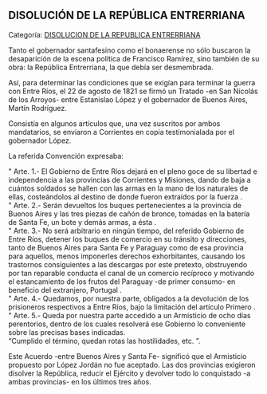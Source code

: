 ## DISOLUCIÓN DE LA REPÚBLICA ENTRERRIANA

Categoría: [DISOLUCION DE LA REPUBLICA ENTRERRIANA](http://descubrircorrientes.com.ar/2012/index.php/3687-historia-desde-1814-hasta-la-guerra-de-la-triple-alianza/de-fernandez-blanco-a-atienza-ordenamiento-estadual-1821-1837/disolucion-de-la-republica-entrerriana)

Tanto el gobernador santafesino como el bonaerense no sólo buscaron la desaparición de la escena política de Francisco Ramírez, sino también de su obra: la República Entrerriana, la que debía ser desmembrada.

Así, para determinar las condiciones que se exigían para terminar la guerra con Entre Ríos, el 22 de agosto de 1821 se firmó un Tratado -en San Nicolás de los Arroyos- entre Estanislao López y el gobernador de Buenos Aires, Martín Rodríguez.

Consistía en algunos artículos que, una vez suscritos por ambos mandatarios, se enviaron a Corrientes en copia testimonialada por el gobernador López.

La referida Convención expresaba:

" Arte. 1.- El Gobierno de Entre Ríos dejará en el pleno goce de su libertad e independencia a las provincias de Corrientes y Misiones, dando de baja a cuántos soldados se hallen con las armas en la mano de los naturales de ellas, costeándolos al destino de donde fueron extraídos por la fuerza .  
" Arte. 2.- Serán devueltos los buques pertenecientes a la provincia de Buenos Aires y las tres piezas de cañón de bronce, tomadas en la batería de Santa Fe, un bote y demás armas, a ésta .  
" Arte. 3.- No será arbitrario en ningún tiempo, del referido Gobierno de Entre Ríos, detener los buques de comercio en su tránsito y direcciones, tanto de Buenos Aires para Santa Fe y Paraguay como de esa provincia para aquellos, menos imponerles derechos exhorbitantes, causando los trastornos consiguientes a las descargas por este pretexto, obstruyendo por tan reparable conducta el canal de un comercio recíproco y motivando el estancamiento de los frutos del Paraguay -de primer consumo- en beneficio del extranjero, Portugal .  
" Arte. 4.- Quedamos, por nuestra parte, obligados a la devolución de los prisioneros respectivos a Entre Ríos, bajo la limitación del artículo Primero .  
" Arte. 5.- Queda por nuestra parte accedido a un Armisticio de ocho días perentorios, dentro de los cuales resolverá ese Gobierno lo conveniente sobre las precisas bases indicadas.  
“Cumplido el término, quedan rotas las hostilidades, etc. ”.

Este Acuerdo -entre Buenos Aires y Santa Fe- significó que el Armisticio propuesto por López Jordán no fue aceptado. Las dos provincias exigieron disolver la República, reducir el Ejército y devolver todo lo conquistado -a ambas provincias- en los últimos tres años.